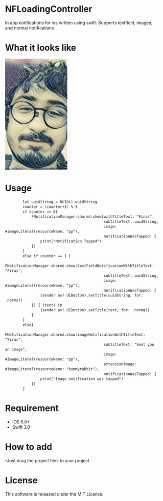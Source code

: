**NFLoadingController** 
===
In app notifications for ios written using swift. Supports textfield, images, and normal notifications 

**What it looks like**
=
![](demo.gif)


**Usage**
=
```
        let uuidString = UUID().uuidString
        counter = (counter+1) % 3
        if counter == 0{
            FNotificationManager.shared.show(withTitleText: "Firas",
                                             subtitleText: uuidString,
                                             image: #imageLiteral(resourceName: "pp"),
                                             notificationWasTapped: {
                print("Notification Tapped")
            })
        }
        else if counter == 1 {
            FNotificationManager.shared.show(textFieldNotificationWithTitleText: "Firas",
                                             subtitleText: uuidString,
                                             image: #imageLiteral(resourceName: "pp"),
                                             notificationWasTapped: {
                (sender as! UIButton).setTitle(uuidString, for: .normal)
            }) { (text) in
                (sender as! UIButton).setTitle(text, for: .normal)
            }
        }
        else{
            FNotificationManager.shared.show(imageNotificationWithTitleText: "Firas",
                                             subtitleText: "Sent you an image",
                                             image: #imageLiteral(resourceName: "pp"),
                                             extensionImage: #imageLiteral(resourceName: "bunnyrabbit"),
                                             notificationWasTapped: {
                print("Image notification was tapped")
            })
        }

```

**Requirement**
=
- iOS 9.0+
- Swift 3.0

**How to add**
=
-Just drag the project files to your project.

**License**
=
This software is released under the MIT License.
